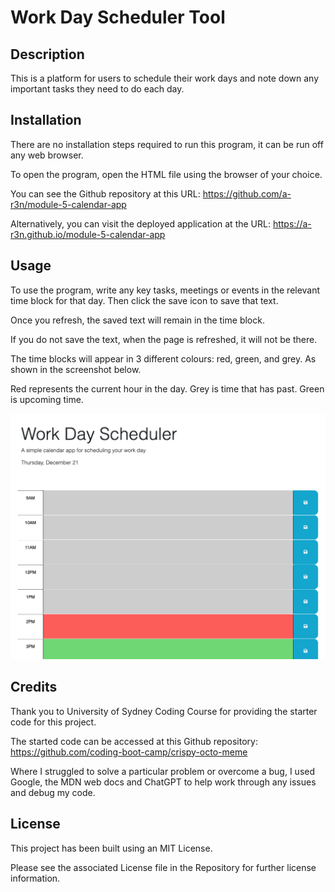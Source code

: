 # Work Day Scheduler Tool

## Description

This is a platform for users to schedule their work days and note down any important tasks they need to do each day.

## Installation

There are no installation steps required to run this program, it can be run off any web browser. 

To open the program, open the HTML file using the browser of your choice. 

You can see the Github repository at this URL: https://github.com/a-r3n/module-5-calendar-app

Alternatively, you can visit the deployed application at the URL: https://a-r3n.github.io/module-5-calendar-app

## Usage

To use the program, write any key tasks, meetings or events in the relevant time block for that day. Then click the save icon to save that text. 

Once you refresh, the saved text will remain in the time block. 

If you do not save the text, when the page is refreshed, it will not be there. 

The time blocks will appear in 3 different colours: red, green, and grey. As shown in the screenshot below. 

Red represents the current hour in the day.
Grey is time that has past.
Green is upcoming time. 

![alt text](assets/images/work-scheduler-screenshot.png)

## Credits

Thank you to University of Sydney Coding Course for providing the starter code for this project. 

The started code can be accessed at this Github repository: https://github.com/coding-boot-camp/crispy-octo-meme

Where I struggled to solve a particular problem or overcome a bug, I used Google, the MDN web docs and ChatGPT to help work through any issues and debug my code. 

## License

This project has been built using an MIT License. 

Please see the associated License file in the Repository for further license information. 
